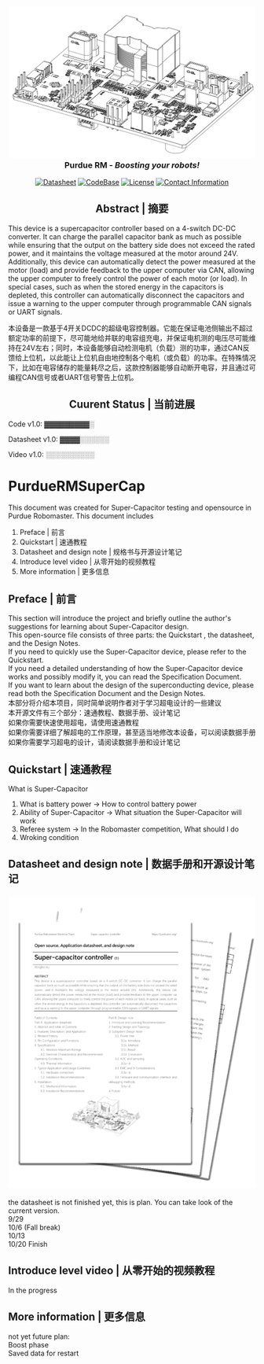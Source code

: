 <h3 align="center"><img src="Images/PCBA_White_Back.png" alt="SuperCapacitor"><br>Purdue RM - <i>Boosting your robots!</i></h3>

<p align="center">
<a href="PDF"><img src="https://img.shields.io/badge/Datasheet-v0.5-blue" alt="Datasheet" /></a>
<a href="PDF"><img src="https://img.shields.io/badge/CodeBase-v1.0-red" alt="CodeBase"></a>
<a href="LICENSE"><img src="https://img.shields.io/badge/License-CCZ-orange" alt="License" /></a>
<a href="contact information"><img src="https://img.shields.io/badge/Contact-Me-orange" alt="Contact Information" /></a>
</p>

<div align="center">
<h2><strong>Abstract | 摘要</strong></h2>
</div>
This device is a supercapacitor controller based on a 4-switch DC-DC converter. It can charge the parallel capacitor bank as much as possible while ensuring that the output on the battery side does not exceed the rated power, and it maintains the voltage measured at the motor around 24V. Additionally, this device can automatically detect the power measured at the motor (load) and provide feedback to the upper computer via CAN, allowing the upper computer to freely control the power of each motor (or load). In special cases, such as when the stored energy in the capacitors is depleted, this controller can automatically disconnect the capacitors and issue a warning to the upper computer through programmable CAN signals or UART signals.  

本设备是一款基于4开关DCDC的超级电容控制器。它能在保证电池侧输出不超过额定功率的前提下，尽可能地给并联的电容组充电，并保证电机测的电压尽可能维持在24V左右；同时，本设备能够自动检测电机（负载）测的功率，通过CAN反馈给上位机，以此能让上位机自由地控制各个电机（或负载）的功率。在特殊情况下，比如在电容储存的能量耗尽之后，这款控制器能够自动断开电容，并且通过可编程CAN信号或者UART信号警告上位机。
<div align="center">
<h2><strong>Cuurent Status | 当前进展</strong></h2>
</div>

Code v1.0: ▓▓▓▓▓▓▓▓▓░  

Datasheet v1.0: ▓▓▓▓░░░░░░  

Video v1.0: ░░░░░░░░░░

# PurdueRMSuperCap
This document was created for Super-Capacitor testing and opensource in Purdue Robomaster. This document includes  
1. Preface | 前言
2. Quickstart | 速通教程
3. Datasheet and design note | 规格书与开源设计笔记
4. Introduce level video | 从零开始的视频教程
5. More information | 更多信息

## Preface | 前言
This section will introduce the project and briefly outline the author's suggestions for learning about Super-Capacitor design.  
This open-source file consists of three parts: the Quickstart , the datasheet, and the Design Notes.  
If you need to quickly use the Super-Capacitor device, please refer to the Quickstart.  
If you need a detailed understanding of how the Super-Capacitor device works and possibly modify it, you can read the Specification Document.  
If you want to learn about the design of the superconducting device, please read both the Specification Document and the Design Notes.  
本部分将介绍本项目，同时简单说明作者对于学习超电设计的一些建议  
本开源文件有三个部分：速通教程、数据手册、设计笔记  
如果你需要快速使用超电，请使用速通教程  
如果你需要详细了解超电的工作原理，甚至适当地修改本设备，可以阅读数据手册  
如果你需要学习超电的设计，请阅读数据手册和设计笔记  

## Quickstart | 速通教程
What is Super-Capacitor  
1. What is battery power -> How to control battery power  
2. Ability of Super-Capacitor -> What situation the Super-Capacitor will work
3. Referee system -> In the Robomaster competition, What should I do
4. Wroking condition

## Datasheet and design note | 数据手册和开源设计笔记
<h3 align="center"><img src="Images/Datasheet_Sample.png" alt="Datasheet">
</h3>

the datasheet is not finished yet, this is plan. You can take look of the current version.   
9/29   
10/6 (Fall break)   
10/13   
10/20 Finish  

## Introduce level video | 从零开始的视频教程
In the progress  

## More information | 更多信息
not yet
future plan:  
Boost phase  
Saved data for restart  